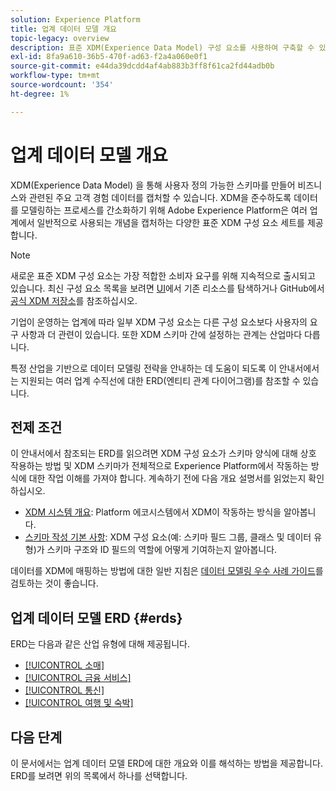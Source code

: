 ```yaml
---
solution: Experience Platform
title: 업계 데이터 모델 개요
topic-legacy: overview
description: 표준 XDM(Experience Data Model) 구성 요소를 사용하여 구축할 수 있는 다양한 업계 표준 모두를 위한 표준화된 데이터 모델에 대해 알아봅니다.
exl-id: 8fa9a610-36b5-470f-ad63-f2a4a060e0f1
source-git-commit: e44da39dcdd4af4ab883b3ff8f61ca2fd44adb0b
workflow-type: tm+mt
source-wordcount: '354'
ht-degree: 1%

---
```


# 업계 데이터 모델 개요

XDM(Experience Data Model) 을 통해 사용자 정의 가능한 스키마를 만들어 비즈니스와 관련된 주요 고객 경험 데이터를 캡처할 수 있습니다. XDM을 준수하도록 데이터를 모델링하는 프로세스를 간소화하기 위해 Adobe Experience Platform은 여러 업계에서 일반적으로 사용되는 개념을 캡처하는 다양한 표준 XDM 구성 요소 세트를 제공합니다.

>[!NOTE]
>
>새로운 표준 XDM 구성 요소는 가장 적합한 소비자 요구를 위해 지속적으로 출시되고 있습니다. 최신 구성 요소 목록을 보려면 [UI](../../ui/explore.md)에서 기존 리소스를 탐색하거나 GitHub에서 [공식 XDM 저장소](https://github.com/adobe/xdm/tree/master/components)를 참조하십시오.

기업이 운영하는 업계에 따라 일부 XDM 구성 요소는 다른 구성 요소보다 사용자의 요구 사항과 더 관련이 있습니다. 또한 XDM 스키마 간에 설정하는 관계는 산업마다 다릅니다.

특정 산업을 기반으로 데이터 모델링 전략을 안내하는 데 도움이 되도록 이 안내서에서는 지원되는 여러 업계 수직선에 대한 ERD(엔티티 관계 다이어그램)를 참조할 수 있습니다.

## 전제 조건

이 안내서에서 참조되는 ERD를 읽으려면 XDM 구성 요소가 스키마 양식에 대해 상호 작용하는 방법 및 XDM 스키마가 전체적으로 Experience Platform에서 작동하는 방식에 대한 작업 이해를 가져야 합니다. 계속하기 전에 다음 개요 설명서를 읽었는지 확인하십시오.

* [XDM 시스템 개요](../../home.md): Platform 에코시스템에서 XDM이 작동하는 방식을 알아봅니다.
* [스키마 작성 기본 사항](../../schema/composition.md): XDM 구성 요소(예: 스키마 필드 그룹, 클래스 및 데이터 유형)가 스키마 구조와 ID 필드의 역할에 어떻게 기여하는지 알아봅니다.

데이터를 XDM에 매핑하는 방법에 대한 일반 지침은 [데이터 모델링 우수 사례 가이드](../../schema/best-practices.md)를 검토하는 것이 좋습니다.

## 업계 데이터 모델 ERD {#erds}

ERD는 다음과 같은 산업 유형에 대해 제공됩니다.

* [[!UICONTROL 소매]](./retail.md)
* [[!UICONTROL 금융 서비스]](./financial.md)
* [[!UICONTROL 통신]](./telecom.md)
* [[!UICONTROL 여행 및 숙박]](./travel-hospitality.md)

## 다음 단계

이 문서에서는 업계 데이터 모델 ERD에 대한 개요와 이를 해석하는 방법을 제공합니다. ERD를 보려면 위의 목록에서 하나를 선택합니다.

